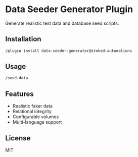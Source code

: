 # Data Seeder Generator Plugin

Generate realistic test data and database seed scripts.

## Installation

```bash
/plugin install data-seeder-generator@stoked-automations
```

## Usage

```bash
/seed-data
```

## Features

- Realistic faker data
- Relational integrity
- Configurable volumes
- Multi-language support

## License

MIT
